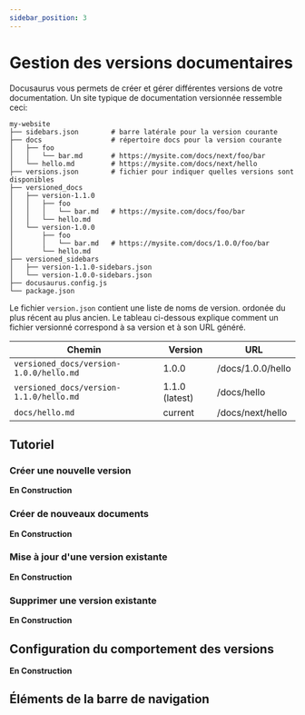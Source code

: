 ```yaml
---
sidebar_position: 3
---
```

# Gestion des versions documentaires

Docusaurus vous permets de créer et gérer différentes versions de votre documentation.
Un site typique  de documentation versionnée ressemble ceci:

```
my-website
├── sidebars.json        # barre latérale pour la version courante
├── docs                 # répertoire docs pour la version courante
│   ├── foo
│   │   └── bar.md       # https://mysite.com/docs/next/foo/bar
│   └── hello.md         # https://mysite.com/docs/next/hello
├── versions.json        # fichier pour indiquer quelles versions sont disponibles
├── versioned_docs
│   ├── version-1.1.0
│   │   ├── foo
│   │   │   └── bar.md   # https://mysite.com/docs/foo/bar
│   │   └── hello.md
│   └── version-1.0.0
│       ├── foo
│       │   └── bar.md   # https://mysite.com/docs/1.0.0/foo/bar
│       └── hello.md
├── versioned_sidebars
│   ├── version-1.1.0-sidebars.json
│   └── version-1.0.0-sidebars.json
├── docusaurus.config.js
└── package.json
```

Le fichier `version.json` contient une liste de noms de version. ordonée du plus récent au plus ancien. Le tableau ci-dessous explique comment un fichier versionné correspond à sa version et à son URL généré.

| Chemin                                  | Version        | URL               |
| --------------------------------------- | -------------- | ----------------- |
| `versioned_docs/version-1.0.0/hello.md` | 1.0.0          | /docs/1.0.0/hello |
| `versioned_docs/version-1.1.0/hello.md` | 1.1.0 (latest) | /docs/hello       |
| `docs/hello.md`                         | current        | /docs/next/hello  |

## Tutoriel

### Créer une nouvelle version

**En Construction**

### Créer de nouveaux documents

**En Construction**

### Mise à jour d'une version existante

**En Construction**

### Supprimer une version existante

**En Construction**

## Configuration du comportement des versions

**En Construction**

## Éléments de la barre de navigation